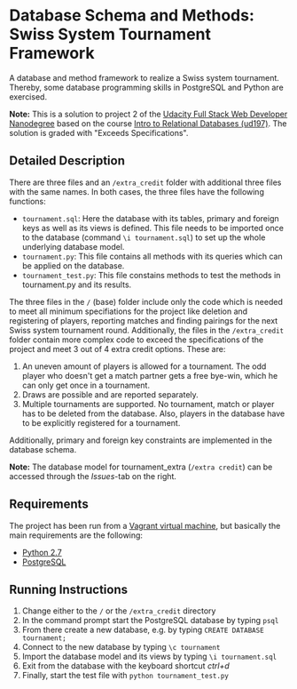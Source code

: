 # Database Schema and Methods: Swiss System Tournament Framework
A database and method framework to realize a Swiss system tournament. Thereby, some database
programming skills in PostgreSQL and Python are exercised.

**Note:** This is a solution to project 2 of the [Udacity Full Stack Web Developer Nanodegree][1] based on the course [Intro to Relational Databases (ud197)][2]. The solution is graded with "Exceeds Specifications".

## Detailed Description
There are three files and an `/extra_credit` folder with additional three files with the same names. In both cases, the
three files have the following functions:
- `tournament.sql`: Here the database with its tables, primary and foreign keys as well as its views is defined. This file
needs to be imported once to the database (command `\i tournament.sql`) to set up the whole underlying database model.
- `tournament.py`: This file contains all methods with its queries which can be applied on the database.
- `tournament_test.py`: This file constains methods to test the methods in tournament.py and its results.

The three files in the `/` (base) folder include only the code which is needed to meet all minimum specifiations for the
project like deletion and registering of players, reporting matches and finding pairings for the next Swiss system
tournament round. Additionally, the files in the `/extra_credit` folder contain more complex code to exceed the 
specifications of the project and meet 3 out of 4 extra credit options. These are:

1. An uneven amount of players is allowed for a tournament. The odd player who doesn't get a match partner gets a 
free bye-win, which he can only get once in a tournament.
2. Draws are possible and are reported separately.
3. Multiple tournaments are supported. No tournament, match or player has to be deleted from the database. Also, players
in the database have to be explicitly registered for a tournament.

Additionally, primary and foreign key constraints are implemented in the database schema.

**Note:** The database model for tournament_extra (`/extra credit`) can be accessed through the *Issues*-tab on the right. 

## Requirements
The project has been run from a [Vagrant virtual machine][3], but basically the main requirements are the following:
- [Python 2.7][4]
- [PostgreSQL][5]

## Running Instructions
1. Change either to the `/` or the `/extra_credit` directory
2. In the command prompt start the PostgreSQL database by typing `psql`
3. From there create a new database, e.g. by typing `CREATE DATABASE tournament;`
4. Connect to the new database by typing `\c tournament`
5. Import the database model and its views by typing `\i tournament.sql`
6. Exit from the database with the keyboard shortcut *ctrl+d*
7. Finally, start the test file with `python tournament_test.py`

[1]: https://www.udacity.com/course/full-stack-web-developer-nanodegree--nd004 "Udacity Nanodegree: Full Stack Web Developer"
[2]: https://www.udacity.com/course/intro-to-relational-databases--ud197-nd "Udacity Course: Intro to Relational Databases"
[3]: https://en.wikipedia.org/wiki/Vagrant_(software) "Wikipedia entry of Vagrant"
[4]: https://www.python.org/downloads/ "Download Python"
[5]: http://www.postgresql.org/download/ "Downlad PostgreSQL"
